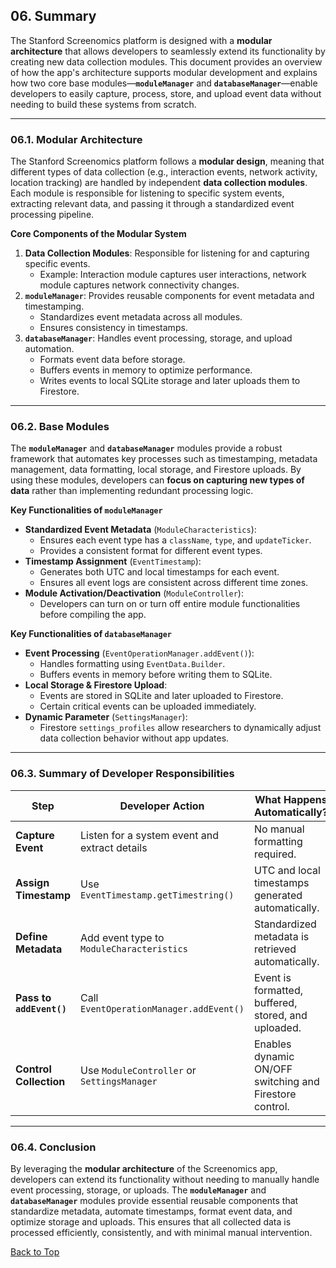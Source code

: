 ## 06. Summary

The Stanford Screenomics platform is designed with a **modular architecture** that allows developers to seamlessly extend its functionality by creating new data collection modules. This document provides an overview of how the app's architecture supports modular development and explains how two core base modules—**`moduleManager`** and **`databaseManager`**—enable developers to easily capture, process, store, and upload event data without needing to build these systems from scratch.

---

### 06.1. Modular Architecture

The Stanford Screenomics platform follows a **modular design**, meaning that different types of data collection (e.g., interaction events, network activity, location tracking) are handled by independent **data collection modules**. Each module is responsible for listening to specific system events, extracting relevant data, and passing it through a standardized event processing pipeline.

**Core Components of the Modular System**
1. **Data Collection Modules**: Responsible for listening for and capturing specific events.
    - Example: Interaction module captures user interactions, network module captures network connectivity changes.
2. **`moduleManager`**: Provides reusable components for event metadata and timestamping.
    - Standardizes event metadata across all modules.
    - Ensures consistency in timestamps.
3. **`databaseManager`**: Handles event processing, storage, and upload automation.
    - Formats event data before storage.
    - Buffers events in memory to optimize performance.
    - Writes events to local SQLite storage and later uploads them to Firestore.

---

### 06.2. Base Modules

The **`moduleManager`** and **`databaseManager`** modules provide a robust framework that automates key processes such as timestamping, metadata management, data formatting, local storage, and Firestore uploads. By using these modules, developers can **focus on capturing new types of data** rather than implementing redundant processing logic.

**Key Functionalities of `moduleManager`**
- **Standardized Event Metadata** (`ModuleCharacteristics`):
    - Ensures each event type has a `className`, `type`, and `updateTicker`.
    - Provides a consistent format for different event types.
- **Timestamp Assignment** (`EventTimestamp`):
    - Generates both UTC and local timestamps for each event.
    - Ensures all event logs are consistent across different time zones.
- **Module Activation/Deactivation** (`ModuleController`):
    - Developers can turn on or turn off entire module functionalities before compiling the app.

**Key Functionalities of `databaseManager`**
- **Event Processing** (`EventOperationManager.addEvent()`):
    - Handles formatting using `EventData.Builder`.
    - Buffers events in memory before writing them to SQLite.
- **Local Storage & Firestore Upload**:
    - Events are stored in SQLite and later uploaded to Firestore.
    - Certain critical events can be uploaded immediately.
- **Dynamic Parameter** (`SettingsManager`):
    - Firestore `settings_profiles` allow researchers to dynamically adjust data collection behavior without app updates.

---

### 06.3. Summary of Developer Responsibilities
| **Step** | **Developer Action** | **What Happens Automatically?** |
|---|---|---|
| **Capture Event** | Listen for a system event and extract details | No manual formatting required. |
| **Assign Timestamp** | Use `EventTimestamp.getTimestring()` | UTC and local timestamps generated automatically. |
| **Define Metadata** | Add event type to `ModuleCharacteristics` | Standardized metadata is retrieved automatically. |
| **Pass to `addEvent()`** | Call `EventOperationManager.addEvent()` | Event is formatted, buffered, stored, and uploaded. |
| **Control Collection** | Use `ModuleController` or `SettingsManager` | Enables dynamic ON/OFF switching and Firestore control. |

---

### 06.4. Conclusion
By leveraging the **modular architecture** of the Screenomics app, developers can extend its functionality without needing to manually handle event processing, storage, or uploads. The **`moduleManager`** and **`databaseManager`** modules provide essential reusable components that standardize metadata, automate timestamps, format event data, and optimize storage and uploads. This ensures that all collected data is processed efficiently, consistently, and with minimal manual intervention.


[Back to Top](#top)

